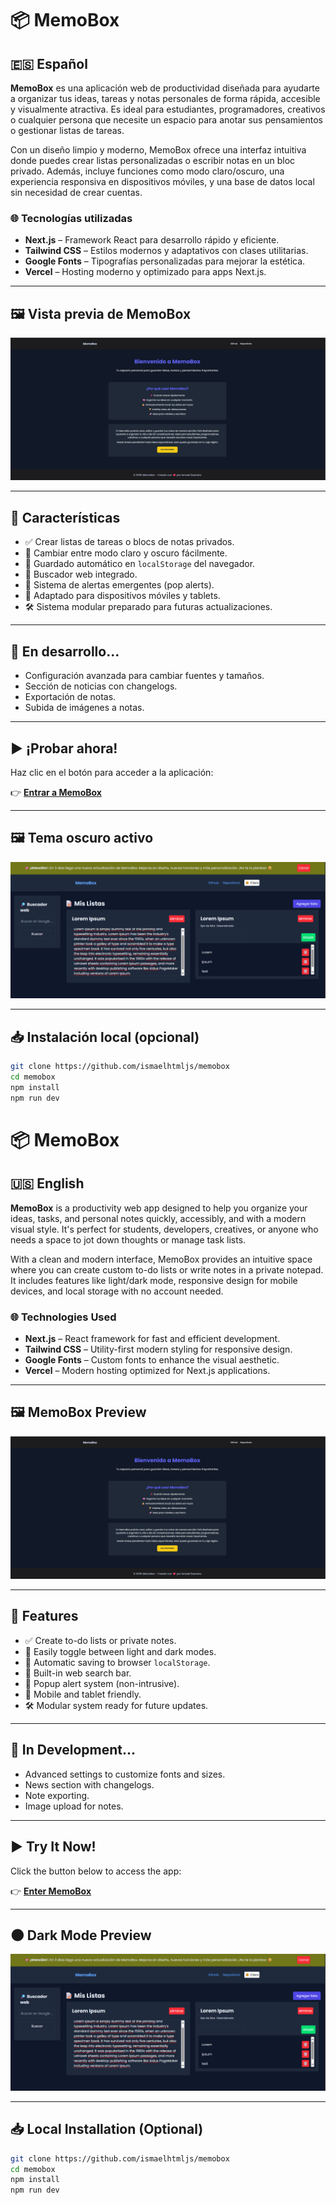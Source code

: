 # 📦 MemoBox

## 🇪🇸 Español

**MemoBox** es una aplicación web de productividad diseñada para ayudarte a organizar tus ideas, tareas y notas personales de forma rápida, accesible y visualmente atractiva. Es ideal para estudiantes, programadores, creativos o cualquier persona que necesite un espacio para anotar sus pensamientos o gestionar listas de tareas.

Con un diseño limpio y moderno, MemoBox ofrece una interfaz intuitiva donde puedes crear listas personalizadas o escribir notas en un bloc privado. Además, incluye funciones como modo claro/oscuro, una experiencia responsiva en dispositivos móviles, y una base de datos local sin necesidad de crear cuentas.

### 🌐 Tecnologías utilizadas

- **Next.js** – Framework React para desarrollo rápido y eficiente.
- **Tailwind CSS** – Estilos modernos y adaptativos con clases utilitarias.
- **Google Fonts** – Tipografías personalizadas para mejorar la estética.
- **Vercel** – Hosting moderno y optimizado para apps Next.js.

---

## 🖼️ Vista previa de MemoBox

![Vista previa 1](/public/img/memobox_pag1.png)

---

## 🚀 Características

- ✅ Crear listas de tareas o blocs de notas privados.
- 🎨 Cambiar entre modo claro y oscuro fácilmente.
- 💾 Guardado automático en `localStorage` del navegador.
- 🔎 Buscador web integrado.
- 📢 Sistema de alertas emergentes (pop alerts).
- 📱 Adaptado para dispositivos móviles y tablets.
- 🛠️ Sistema modular preparado para futuras actualizaciones.

---

## 🧪 En desarrollo...

- Configuración avanzada para cambiar fuentes y tamaños.
- Sección de noticias con changelogs.
- Exportación de notas.
- Subida de imágenes a notas.

---

## ▶️ ¡Probar ahora!

Haz clic en el botón para acceder a la aplicación:

👉 [**Entrar a MemoBox**](https://memobox-beta.vercel.app/)

---

## 🖼️ Tema oscuro activo

![Vista previa 2](/public/img/memobox_pag2_dark.png)

---

## 📥 Instalación local (opcional)

```bash
git clone https://github.com/ismaelhtmljs/memobox
cd memobox
npm install
npm run dev
```

# 📦 MemoBox

## 🇺🇸 English

**MemoBox** is a productivity web app designed to help you organize your ideas, tasks, and personal notes quickly, accessibly, and with a modern visual style. It's perfect for students, developers, creatives, or anyone who needs a space to jot down thoughts or manage task lists.

With a clean and modern interface, MemoBox provides an intuitive space where you can create custom to-do lists or write notes in a private notepad. It includes features like light/dark mode, responsive design for mobile devices, and local storage with no account needed.

### 🌐 Technologies Used

- **Next.js** – React framework for fast and efficient development.
- **Tailwind CSS** – Utility-first modern styling for responsive design.
- **Google Fonts** – Custom fonts to enhance the visual aesthetic.
- **Vercel** – Modern hosting optimized for Next.js applications.

---

## 🖼️ MemoBox Preview

![Preview 1](/public/img/memobox_pag1.png)

---

## 🚀 Features

- ✅ Create to-do lists or private notes.
- 🎨 Easily toggle between light and dark modes.
- 💾 Automatic saving to browser `localStorage`.
- 🔎 Built-in web search bar.
- 📢 Popup alert system (non-intrusive).
- 📱 Mobile and tablet friendly.
- 🛠️ Modular system ready for future updates.

---

## 🧪 In Development...

- Advanced settings to customize fonts and sizes.
- News section with changelogs.
- Note exporting.
- Image upload for notes.

---

## ▶️ Try It Now!

Click the button below to access the app:

👉 [**Enter MemoBox**](https://memobox-beta.vercel.app/)

---

## 🌑 Dark Mode Preview

![Preview 2](/public/img/memobox_pag2_dark.png)

---

## 📥 Local Installation (Optional)

```bash
git clone https://github.com/ismaelhtmljs/memobox
cd memobox
npm install
npm run dev
